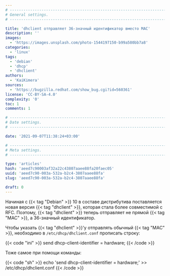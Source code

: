 ```yaml
---
# -------------------------------------------------------------------------------------------------------------------- #
# General settings.
# -------------------------------------------------------------------------------------------------------------------- #

title: 'dhclient отправляет 36-значный идентификатор вместо MAC'
description: ''
images:
  - 'https://images.unsplash.com/photo-1544197150-b99a580bb7a8'
categories:
  - 'linux'
tags:
  - 'debian'
  - 'dhcp'
  - 'dhclient'
authors:
  - 'KaiKimera'
sources:
  - 'https://bugzilla.redhat.com/show_bug.cgi?id=560361'
license: 'CC-BY-SA-4.0'
complexity: '0'
toc: 1
comments: 1

# -------------------------------------------------------------------------------------------------------------------- #
# Date settings.
# -------------------------------------------------------------------------------------------------------------------- #

date: '2021-09-07T11:38:24+03:00'

# -------------------------------------------------------------------------------------------------------------------- #
# Meta settings.
# -------------------------------------------------------------------------------------------------------------------- #

type: 'articles'
hash: 'aeed7c90003af32a22c43807aaee88fa20faec05'
uuid: 'aeed7c90-003a-532a-b2c4-3807aaee88fa'
slug: 'aeed7c90-003a-532a-b2c4-3807aaee88fa'

draft: 0
---
```


Начиная с {{< tag "Debian" >}} 10 в составе дистрибутива поставляется новая версия {{< tag "dhclient" >}}, которая стала более совместимой с RFC. Поэтому, {{< tag "dhclient" >}} теперь отправляет не прямой {{< tag "MAC" >}}, а 36-значный идентификатор.

<!--more-->

Чтобы указать {{< tag "dhclient" >}}'у отправлять обычный {{< tag "MAC" >}}, необходимо в `/etc/dhcp/dhclient.conf` прописать строку:

{{< code "ini" >}}
send dhcp-client-identifier = hardware;
{{< /code >}}

Тоже самое при помощи команды:

{{< code "sh" >}}
echo 'send dhcp-client-identifier = hardware;' >> /etc/dhcp/dhclient.conf
{{< /code >}}
